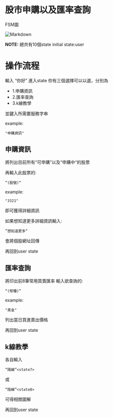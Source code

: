 股市申購以及匯率查詢
==================
FSM圖

![Markdown](https://scontent.fkhh1-1.fna.fbcdn.net/v/t1.0-9/48358301_2227569273931472_7019101456548495360_o.jpg?_nc_cat=100&_nc_ht=scontent.fkhh1-1.fna&oh=43710b12558648e55df1d74fd2763491&oe=5CD984BE)

**NOTE:** 總共有10個state
initial state:user


操作流程
================
輸入
“你好”
進入<hellow>state
你有三個選擇可以以選，分別為
*   1.申購資訊<state1>
*   2.匯率查詢<state4>
*   3.k線教學<state6>
	
並鍵入所需要服務字串

example:
	
	"申購資訊"
	
	
	
<h2 id="overview">申購資訊</h2>
將列出目前所有“可申購”以及“申購中“的股票

再輸入此股票的:
		
	”(股號)“
example:
	
	"3321"
	
即可獲得詳細資訊<state2>
	
如果想知道更多詳細資訊輸入:

	”想知道更多“

會將個股網址回傳<state3>
	
再回到user state

<h2 id="overview">匯率查詢</h2>
將印出前8筆常用買賣匯率
輸入欲查詢的:
	
	“(幣種)”
	
example:
	
	"美金"
列出當日買進賣出價格<state5>
	
再回到user state
	
<h2 id="overview">k線教學</h2>
各自輸入

	“陽線”<state7>
或

	“陰線”<state8>
可得相關圖解

再回到user state
